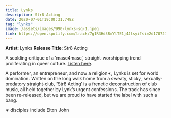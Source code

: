 ```yaml
---
title: Lynks
description: Str8 Acting
date: 2020-07-01T19:00:31.748Z
tag: "lynks"
image: /assets/images/990-lynks-sq-1.jpeg
link: https://open.spotify.com/track/7g1R3Hd3BmYtTE1j4Jlsyi?si=2d17072188544759
---
```


**Artist**: Lynks
**Release Title**: Str8 Acting

A scolding critique of a ‘masc4masc’, straight-worshipping trend proliferating in queer culture. [Listen here](https://open.spotify.com/track/7g1R3Hd3BmYtTE1j4Jlsyi?si=2d17072188544759).

A performer, an entrepreneur, and now a religion∗, Lynks is set for world domination. Written on the long walk home from a sweaty, sticky, sexually-predatory straight-club, ‘Str8 Acting’ is a frenetic deconstruction of club music, all held together by Lynk’s urgent confessions. The track has since been re-released, but we are proud to have started the label with such a bang.

∗ disciples include Elton John
